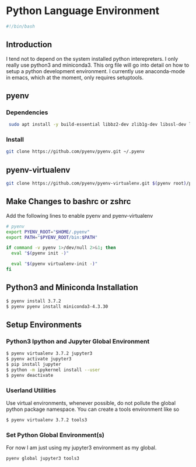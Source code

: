 # Python Language Environment

```bash
#!/bin/bash
```
##  Introduction
I tend not to depend on the system installed python interepreters. I only really use python3 and miniconda3. This org file will go into detail on how to setup a python development environment. I currently use anaconda-mode in emacs, which at the moment, only requires setuptools.

## pyenv
### Dependencies
```bash
 sudo apt install -y build-essential libbz2-dev zlib1g-dev libssl-dev libreadline-dev libsqlite3-dev tk-dev libffi-dev
```
### Install
```bash
git clone https://github.com/pyenv/pyenv.git ~/.pyenv
```
## pyenv-virtualenv
```bash
git clone https://github.com/pyenv/pyenv-virtualenv.git $(pyenv root)/plugins/pyenv-virtualenv
```
## Make Changes to bashrc or zshrc
Add the following lines to enable pyenv and pyenv-virtualenv

```sh
# pyenv
export PYENV_ROOT="$HOME/.pyenv"
export PATH="$PYENV_ROOT/bin:$PATH"

if command -v pyenv 1>/dev/null 2>&1; then
  eval "$(pyenv init -)"

  eval "$(pyenv virtualenv-init -)"
fi
```
## Python3 and Miniconda Installation
```sh
$ pyenv install 3.7.2
$ pyenv pyenv install miniconda3-4.3.30
```
## Setup Environments
### Python3 Ipython and Jupyter Global Environment
```sh
$ pyenv virtualenv 3.7.2 jupyter3   
$ pyenv activate jupyter3
$ pip install jupyter
$ python -m ipykernel install --user
$ pyenv deactivate
```
### Userland Utilities
Use virtual environments, whenever possible, do not pollute the global python package namespace. You can create a tools environment like so
```sh
$ pyenv virtualenv 3.7.2 tools3
```
### Set Python Global Environment(s)
For now I am just using my jupyter3 environment as my global.
```sh
pyenv global jupyter3 tools3
```
